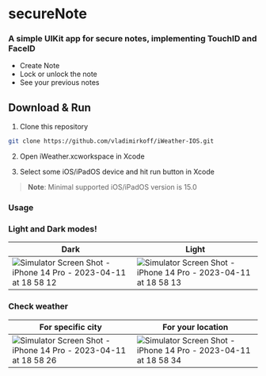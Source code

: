 # secureNote

### A simple UIKit app for secure notes, implementing TouchID and FaceID

- Create Note
- Lock or unlock the note
- See your previous notes 

## Download & Run


1. Clone this repository

```bash
git clone https://github.com/vladimirkoff/iWeather-IOS.git
```



2. Open iWeather.xcworkspace in Xcode

3. Select some iOS/iPadOS device and hit run button in Xcode

> **Note**: Minimal supported iOS/iPadOS version is 15.0

###  Usage

###  Light and Dark modes!

| Dark  | Light |
| ------------- | ------------- | 
|![Simulator Screen Shot - iPhone 14 Pro - 2023-04-11 at 18 58 12](https://user-images.githubusercontent.com/115025494/231221194-17fadc5c-405c-4d21-b4ac-3c3ae0f0f2aa.png) |![Simulator Screen Shot - iPhone 14 Pro - 2023-04-11 at 18 58 13](https://user-images.githubusercontent.com/115025494/231221264-12862030-65a1-4228-8e73-12d936e2bf68.png)| 

###  Check weather

| For specific city | For your location |
| ------------- | ------------- |
|![Simulator Screen Shot - iPhone 14 Pro - 2023-04-11 at 18 58 26](https://user-images.githubusercontent.com/115025494/231221002-0c2e7447-1a7b-4302-8a94-f781cc8a04f9.png)| ![Simulator Screen Shot - iPhone 14 Pro - 2023-04-11 at 18 58 34](https://user-images.githubusercontent.com/115025494/231220868-05cd5147-b30e-4ac8-b0fe-c4b6dd25f599.png)| 


